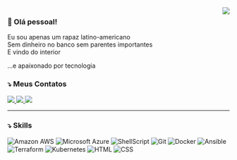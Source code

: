 <img align="right" src="https://github-readme-stats.vercel.app/api?username=kleberforte&show_icons=true&theme=dark" />

### 👋 Olá pessoal!

Eu sou apenas um rapaz latino-americano  
Sem dinheiro no banco sem parentes importantes  
E vindo do interior

...e apaixonado por tecnologia

### ⤵️ Meus Contatos

<div style="display: inline_block">
  <a href="https://www.linkedin.com/in/kleber-forte" alt="Linkedin">
    <img src="https://img.shields.io/badge/-Linkedin-0e76a8?style=for-the-badge&logo=Linkedin&logoColor=white" />
  </a>
  <a href="mailto:kleberfforte@gmail.com" alt="Gmail">
    <img src="https://img.shields.io/badge/-Gmail-d93025?style=for-the-badge&labelColor=d93025&logo=gmail&logoColor=white" />
  </a>
  <a href="https://t.me/kleberforte" alt="Telegram">
    <img src="https://img.shields.io/badge/-Telegram-2ca5e0?style=for-the-badge&labelColor=2ca5e0&logo=telegram&logoColor=white" />
  </a>
</div>

---

### ⤵️ Skills

<div style="display: inline_block">
  <img align="center" alt="Amazon AWS" src="https://img.shields.io/badge/AWS-232F3E?style=for-the-badge&logo=amazon-aws&logoColor=white" />
  <img align="center" alt="Microsoft Azure" src="https://img.shields.io/badge/Azure-0089D6?style=for-the-badge&logo=microsoft-azure&logoColor=white" />
  <img align="center" alt="ShellScript" src="https://img.shields.io/badge/Shell_Script-121011?style=for-the-badge&logo=gnu-bash&logoColor=white" />
  <img align="center" alt="Git" src="https://img.shields.io/badge/GIT-e44c30?style=for-the-badge&logo=git&logoColor=white" />
  <img align="center" alt="Docker" src="https://img.shields.io/badge/Docker-2496ed?style=for-the-badge&logo=docker&logoColor=white" />
  <img align="center" alt="Ansible" src="https://img.shields.io/badge/Ansible-1a1a1a?style=for-the-badge&logo=ansible&logoColor=white" />
  <img align="center" alt="Terraform" src="https://img.shields.io/badge/Terraform-7b42bc?style=for-the-badge&logo=terraform&logoColor=white" />
  <img align="center" alt="Kubernetes" src="https://img.shields.io/badge/Kubernetes-326ce5?style=for-the-badge&logo=kubernetes&logoColor=white" />
  <img align="center" alt="HTML" src="https://img.shields.io/badge/HTML-239120?style=for-the-badge&logo=html5&logoColor=white" />
  <img align="center" alt="CSS" src="https://img.shields.io/badge/CSS-239120?&style=for-the-badge&logo=css3&logoColor=white" />
</div>
